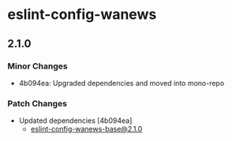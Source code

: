 # eslint-config-wanews

## 2.1.0
### Minor Changes

- 4b094ea: Upgraded dependencies and moved into mono-repo

### Patch Changes

- Updated dependencies [4b094ea]
  - eslint-config-wanews-base@2.1.0
